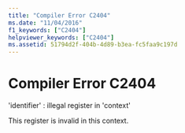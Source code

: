 ```yaml
---
title: "Compiler Error C2404"
ms.date: "11/04/2016"
f1_keywords: ["C2404"]
helpviewer_keywords: ["C2404"]
ms.assetid: 51794d2f-404b-4d89-b3ea-fc5faa9c197d
---
```

# Compiler Error C2404

'identifier' : illegal register in 'context'

This register is invalid in this context.